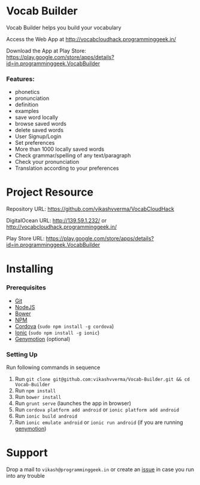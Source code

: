 # Vocab Builder
Vocab Builder helps you build your vocabulary

Access the Web App at http://vocabcloudhack.programminggeek.in/

Download the App at Play Store: https://play.google.com/store/apps/details?id=in.programminggeek.VocabBuilder

### Features:
- phonetics
- pronunciation
- definition
- examples
- save word locally
- browse saved words
- delete saved words
- User Signup/Login
- Set preferences
- More than 1000 locally saved words
- Check grammar/spelling of any text/paragraph
- Check your pronunciation
- Translation according to your preferences

# Project Resource

Repository URL: https://github.com/vikashvverma/VocabCloudHack

DigitalOcean URL: http://139.59.1.232/ or http://vocabcloudhack.programminggeek.in/

Play Store URL: https://play.google.com/store/apps/details?id=in.programminggeek.VocabBuilder

# Installing

### Prerequisites
- [Git](https://git-scm.com/)
- [NodeJS](https://nodejs.org/en/)
- [Bower](http://bower.io/)
- [NPM](https://docs.npmjs.com/getting-started/installing-node)
- [Cordova](http://cordova.apache.org/) (`sudo npm install -g cordova`)
- [Ionic](http://ionicframework.com/docs/guide/installation.html) (`sudo npm install -g ionic`)
- [Genymotion](https://www.genymotion.com/) (optional)

### Setting Up
Run following commands in sequence

1. Run `git clone git@github.com:vikashvverma/Vocab-Builder.git && cd Vocab-Builder`
2. Run `npm install`
3. Run `bower install`
4. Run `grunt serve` (launches the app in browser)
5. Run `cordova platform add android` or `ionic platform add android`
6. Run `ionic build android`
7. Run `ionic emulate android` or `ionic run android` (if you are running [genymotion](https://www.genymotion.com/))
 

# Support

Drop a mail to `vikash@programminggeek.in` or  create an [issue](https://github.com/vikashvverma/Vocab-Builder/issues/new) in case you run into any trouble
